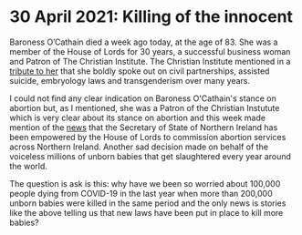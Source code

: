 # 30 April 2021: Killing of the innocent

Baroness O’Cathain died a week ago today, at the age of 83. She was a member of the House of Lords for 30 years, a successful business woman and Patron of The Christian Institute. The Christian Institute mentioned in a [tribute to her](https://www.christian.org.uk/news/sorely-missed-institute-patron-detta-ocathain-remembered/) that she boldly spoke out on civil partnerships, assisted suicide, embryology laws and transgenderism over many years. 

I could not find any clear indication on Baroness O'Cathain's stance on abortion but, as I mentioned, she was a Patron of the Christian Instutute which is very clear about its stance on abortion and this week made mention of the [news](https://www.christian.org.uk/news/westminster-issues-ultimatum-over-ni-abortion-roll-out/) that the Secretary of State of Northern Ireland has been empowered by the House of Lords to commission abortion services across Northern Ireland. Another sad decision made on behalf of the voiceless millions of unborn babies that get slaughtered every year around the world. 

The question is ask is this: why have we been so worried about 100,000 people dying from COVID-19 in the last year when more than 200,000 unborn babies were killed in the same period and the only news is stories like the above telling us that new laws have been put in place to kill more babies?
